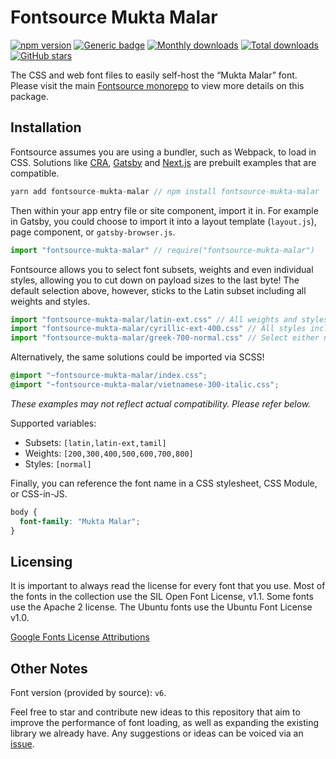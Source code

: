 # Fontsource Mukta Malar

[![npm version](https://badge.fury.io/js/fontsource-mukta-malar.svg)](https://www.npmjs.com/package/fontsource-mukta-malar) [![Generic badge](https://img.shields.io/badge/fontsource-passing-brightgreen)](https://github.com/DecliningLotus/fontsource) [![Monthly downloads](https://badgen.net/npm/dm/fontsource-mukta-malar)](https://github.com/DecliningLotus/fontsource) [![Total downloads](https://badgen.net/npm/dt/fontsource-mukta-malar)](https://github.com/DecliningLotus/fontsource) [![GitHub stars](https://img.shields.io/github/stars/DecliningLotus/fontsource.svg?style=social&label=Star)](https://GitHub.com/DecliningLotus/fontsource/stargazers/)

The CSS and web font files to easily self-host the “Mukta Malar” font. Please visit the main [Fontsource monorepo](https://github.com/DecliningLotus/fontsource) to view more details on this package.

## Installation

Fontsource assumes you are using a bundler, such as Webpack, to load in CSS. Solutions like [CRA](https://create-react-app.dev/), [Gatsby](https://www.gatsbyjs.org/) and [Next.js](https://nextjs.org/) are prebuilt examples that are compatible.

```javascript
yarn add fontsource-mukta-malar // npm install fontsource-mukta-malar
```

Then within your app entry file or site component, import it in. For example in Gatsby, you could choose to import it into a layout template (`layout.js`), page component, or `gatsby-browser.js`.

```javascript
import "fontsource-mukta-malar" // require("fontsource-mukta-malar")
```

Fontsource allows you to select font subsets, weights and even individual styles, allowing you to cut down on payload sizes to the last byte! The default selection above, however, sticks to the Latin subset including all weights and styles.

```javascript
import "fontsource-mukta-malar/latin-ext.css" // All weights and styles included.
import "fontsource-mukta-malar/cyrillic-ext-400.css" // All styles included.
import "fontsource-mukta-malar/greek-700-normal.css" // Select either normal or italic.
```

Alternatively, the same solutions could be imported via SCSS!

```scss
@import "~fontsource-mukta-malar/index.css";
@import "~fontsource-mukta-malar/vietnamese-300-italic.css";
```

_These examples may not reflect actual compatibility. Please refer below._

Supported variables:

- Subsets: `[latin,latin-ext,tamil]`
- Weights: `[200,300,400,500,600,700,800]`
- Styles: `[normal]`

Finally, you can reference the font name in a CSS stylesheet, CSS Module, or CSS-in-JS.

```css
body {
  font-family: "Mukta Malar";
}
```

## Licensing

It is important to always read the license for every font that you use.
Most of the fonts in the collection use the SIL Open Font License, v1.1. Some fonts use the Apache 2 license. The Ubuntu fonts use the Ubuntu Font License v1.0.

[Google Fonts License Attributions](https://fonts.google.com/attribution)

## Other Notes

Font version (provided by source): `v6`.

Feel free to star and contribute new ideas to this repository that aim to improve the performance of font loading, as well as expanding the existing library we already have. Any suggestions or ideas can be voiced via an [issue](https://github.com/DecliningLotus/fontsource/issues).
